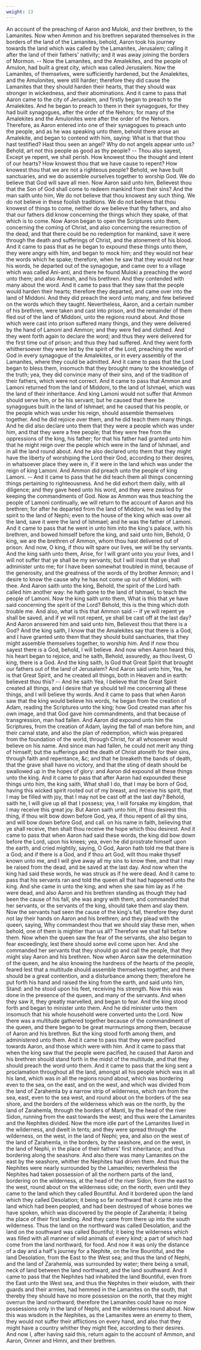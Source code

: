 ```yaml
---
weight: 13
---
```

An account of the preaching of Aaron and Muloki, and their brethren, to the Lamanites. Now when Ammon and his brethren separated themselves  in the borders of the land of the Lamanites, behold, Aaron took his journey towards the land which was called by the Lamanites, Jerusalem; calling it after the land of their fathers' nativity; and it was away joining the borders of Mormon. -- Now the Lamanites, and the Amalekites, and the people of Amulon, had built a great city, which was called Jerusalem. Now the Lamanites, of themselves, were sufficiently hardened, but the Amalekites, and the Amulonites, were still harder; therefore they did cause the Lamanites that they should harden their hearts, that they should wax stronger in wickedness, and their abominations. And it came to pass that Aaron came to the city of Jerusalem, and firstly began to preach to the Amalekites. And he began to preach to them in their synagogues, for they had built synagogues, after the order of the Nehors; for many of the Amalekites and the Amulonites were after the order of the Nehors. Therefore, as Aaron entered into one of their synagogues to preach unto the people, and as he was speaking unto them, behold there arose an Amalekite, and began to contend with him, saying: What is that that thou hast testified? Hast thou seen an angel? Why do not angels appear unto us? Behold, art not this people as good as thy people? -- Thou also sayest, Except ye repent, we shall perish. How knowest thou the thought and intent of our hearts? How knowest thou that we have cause to repent? How knowest thou that we are not a righteous people? Behold, we have built sanctuaries, and we do assemble ourselves together to worship God. We do believe that God will save all men. Now Aaron said unto him, Believest thou that the Son of God shall come to redeem mankind from their sins? And the man saith unto him, We do not believe that thou knowest any such thing. We do not believe in these foolish traditions. We do not believe that thou knowest of things to come, neither do we believe that thy fathers, and also that our fathers did know concerning the things which they spake, of that which is to come. Now Aaron began to open the Scriptures unto them, concerning the coming of Christ, and also concerning the resurrection of the dead, and that there could be no redemption for mankind, save it were through the death and sufferings of Christ, and the atonement of his blood. And it came to pass that as he began to expound these things unto them, they were angry with him, and began to mock him; and they would not  hear the words which he spake; therefore, when he saw that they would not hear his words, he departed out of the synagogue, and came over to a village which was called Ani-anti, and there he found Muloki a preaching the word unto them; and also Ammah, and his brethren. And they contended with many about the word. And it came to pass that they saw that the people would harden their hearts; therefore they departed, and came over into the land of Middoni. And they did preach the word unto many, and few believed on the words which they taught. Nevertheless, Aaron, and a certain number of his brethren, were taken and cast into prison, and the remainder of them fled out of the land of Middoni, unto the regions round about. And those which were cast into prison suffered many things, and they were delivered by the hand of Lamoni and Ammon; and they were fed and clothed. And they went forth again to declare the word; and thus they were delivered for the first time out of prison; and thus they had suffered. And they went forth whithersoever they were led by the spirit of the Lord, preaching the word of God in every synagogue of the Amalekites, or in every assembly of the Lamanites, where they could be admitted. And it came to pass that the Lord began to bless them, insomuch that they brought many to the knowledge of the truth; yea, they did convince many of their sins, and of the tradition of their fathers, which were not correct. And it came to pass that Ammon and Lamoni returned from the land of Middoni, to the land of Ishmael, which was the land of their inheritance. And king Lamoni would not suffer that Ammon should serve him, or be his servant; but he caused that there be synagogues built in the land of Ishmael; and he caused that his people, or the people which was under his reign, should assemble themselves together. And he did rejoice over them, and he did teach them many things. And he did also declare unto them that they were a people which was under him, and that they were a free people; that they were free from the oppressions of the king, his father; for that his father had granted unto him that he might reign over the people which were in the land of Ishmael, and in all the land round about. And he also declared unto them that they might have the liberty of worshiping the Lord their God, according to their desires, in whatsoever place they were in, if it were in the land which was under the reign of king Lamoni. And Ammon did preach unto the people of king Lamoni. --  And it came to pass that he did teach them all things concerning things pertaining to righteousness. And he did exhort them daily, with all diligence; and they gave heed unto his word, and they were zealous for keeping the commandments of God. Now as Ammon was thus teaching the people of Lamoni continually, we will return to the account of Aaron and his brethren; for after he departed from the land of Middoni, he was led by the spirit to the land of Nephi; even to the house of the king which was over all the land, save it were the land of Ishmael; and he was the father of Lamoni. And it came to pass that he went in unto him into the king's palace, with his brethren, and bowed himself before the king, and said unto him, Behold, O king, we are the brethren of Ammon, whom thou hast delivered out of prison. And now, O king, if thou wilt spare our lives, we will be thy servants. And the king saith unto them, Arise, for I will grant unto you your lives, and I will not suffer that ye shall be my servants; but I will insist that ye shall administer unto me; for I have been somewhat troubled in mind, because of the generosity, and the greatness of the words of thy brother Ammon; and I desire to know the cause why he has not come up out of Middoni, with thee. And Aaron saith unto the king, Behold, the spirit of the Lord hath called him another way: he hath gone to the land of Ishmael, to teach the people of Lamoni. Now the king saith unto them, What is this that ye have said concerning the spirit of the Lord? Behold, this is the thing which doth trouble me. And also, what is this that Ammon said -- if ye will repent ye shall be saved, and if ye will not repent, ye shall be cast off at the last day? And Aaron answered him and said unto him, Believest thou that there is a God? And the king saith, I know that the Amalekites say that there is a God, and I have granted unto them that they should build sanctuaries, that they might assemble themselves together, to worship him. And if now thou sayest there is a God, behold, I will believe. And now when Aaron heard this, his heart began to rejoice, and he saith, Behold, assuredly, as thou livest, O king, there is a God. And the king saith, Is God that Great Spirit that brought our fathers out of the land of Jerusalem? And Aaron said unto him, Yea, he is that Great Spirit, and he created all things, both in Heaven and in earth: believest thou this? -- And he saith Yea, I believe that the Great Spirit created all  things, and I desire that ye should tell me concerning all these things, and I will believe thy words. And it came to pass that when Aaron saw that the king would believe his words, he began from the creation of Adam, reading the Scriptures unto the king; how God created man after his own image, and that God gave him commandments, and that because of transgression, man had fallen. And Aaron did expound unto him the Scriptures, from the creation of Adam, laying the fall of man before him, and their carnal state, and also the plan of redemption, which was prepared from the foundation of the world, through Christ, for all whosoever would believe on his name. And since man had fallen, he could not merit any thing of himself; but the sufferings and the death of Christ atoneth for their sins, through faith and repentance, &c; and that he breaketh the bands of death, that the grave shall have no victory, and that the sting of death should be swallowed up in the hopes of glory: and Aaron did expound all these things unto the king. And it came to pass that after Aaron had expounded these things unto him, the king saith, What shall I do, that I may be born of God, having this wicked spirit rooted out of my breast, and receive his spirit, that I may be filled with joy, that I may not be cast off at the last day? Behold, saith he, I will give up all that I possess; yea, I will forsake my kingdom, that I may receive this great joy. But Aaron saith unto him, if thou desirest this thing, if thou wilt bow down before God, yea, if thou repent of all thy sins, and will bow down before God, and call. on his name in faith, believing that ye shall receive, then shalt thou receive the hope which thou desirest. And it came to pass that when Aaron had said these words, the king did bow down before the Lord, upon his knees; yea, even he did prostrate himself upon the earth, and cried mightily, saying, O God, Aaron hath told me that there is a God; and if there is a God, and if thou art God, wilt thou make thyself known unto me, and I will give away all my sins to know thee, and that I may be raised from the dead, and be saved at the last day. And now when the king had said these words, he was struck as if he were dead. And it came to pass that his servants ran and told the queen all that had happened unto the king. And she came in unto the king; and when she saw him lay as if he were dead,  and also Aaron and his brethren standing as though they had been the cause of his fall, she was angry with them, and commanded that her servants, or the servants of the king, should take them and slay them. Now the servants had seen the cause of the king's fall, therefore they durst not lay their hands on Aaron and his brethren; and they plead with the queen, saying, Why commandest thou that we should slay these men, when behold, one of them is mightier than us all? Therefore we shall fall before them. Now when the queen saw the fear of the servants, she also began to fear exceedingly, lest there should some evil come upon her. And she commanded her servants that they should go and call the people, that they might slay Aaron and his brethren. Now when Aaron saw the determination of the queen, and he also knowing the hardness of the hearts of the people, feared lest that a multitude should assemble themselves together, and there should be a great contention, and a disturbance among them; therefore he put forth his hand and raised the king from the earth, and said unto him, Stand: and he stood upon his feet, receiving his strength. Now this was done in the presence of the queen, and many of the servants. And when they saw it, they greatly marvelled, and began to fear. And the king stood forth and began to minister unto them. And he did minister unto them insomuch that his whole household were converted unto the Lord. Now there was a multitude gathered together because of the commandment of the queen, and there began to be great murmurings among them, because of Aaron and his brethren. But the king stood forth among them, and administered unto them. And it came to pass that they were pacified towards Aaron, and those which were with him. And it came to pass that when the king saw that the people were pacified, he caused that Aaron and his brethren should stand forth in the midst of the multitude, and that they should preach the word unto them. And it came to pass that the king sent a proclamation throughout all the land, amongst all his people which was in all his land, which was in all the regions round about, which was bordering even to the sea, on the east, and on the west, and which was divided from the land of Zarahemla by a narrow strip of wilderness, which ran from the sea, east, even to the sea west, and round about on the borders of the sea shore, and the borders of the wilderness which was on the north, by the land of Zarahemla, through the borders of Manti, by the head of the river Sidon, running  from the east towards the west; and thus were the Lamanites and the Nephites divided. Now the more idle part of the Lamanites lived in the wilderness, and dwelt in tents; and they were spread through the wilderness, on the west, in the land of Nephi; yea, and also on the west of the land of Zarahemla, in the borders, by the seashore, and on the west, in the land of Nephi, in the place of their fathers' first inheritance; and thus bordering along the seashore. And also there was many Lamanites on the east by the seashore, whither the Nephites had driven them. And thus the Nephites were nearly surrounded by the Lamanites; nevertheless the Nephites had taken possession of all the northern parts of the land, bordering on the wilderness, at the head of the river Sidon, from the east to the west, round about on the wilderness side; on the north, even until they came to the land which they called Bountiful. And it bordered upon the land which they called Desolation; it being so far northward that it came into the land which had been peopled, and had been destroyed of whose bones we have spoken, which was discovered by the people of Zarahemla; it being the place of their first landing. And they came from there up into the south wilderness. Thus the land on the northward was called Desolation, and the land on the southward was called Bountiful; it being the wilderness which was filled with all manner of wild animals of every kind; a part of which had come from the land northward, for food. And now it was only the distance of a day and a half's journey for a Nephite, on the line Bountiful, and the land Desolation, from the East to the West sea; and thus the land of Nephi, and the land of Zarahemla, was surrounded by water; there being a small, neck of land between the land northward, and the land southward. And it came to pass that the Nephites had inhabited the land Bountiful, even from the East unto the West sea, and thus the Nephites in their wisdom, with their guards and their armies, had hemmed in the Lamanites on the south, that thereby they should have no more possession on the north, that they might overrun the land northward; therefore the Lamanites could have no more possessions only in the land of Nephi, and the wilderness round about. Now this was wisdom in the Nephites, as the Lamanites were an enemy to them, they would not suffer their afflictions on every hand, and also that they might have a country whither they might flee, according to their desires. And now I, after having said this,  return again to the account of Ammon, and Aaron, Omner and Himni, and their brethren.